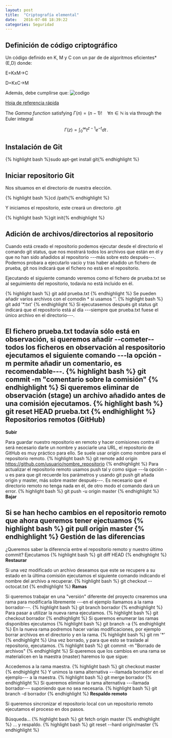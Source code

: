 ```yaml
---
layout: post
title:  "Criptografía elemental"
date:   2016-07-08 18:39:22
categories: Seguridad
---
```

Definición de código criptográfico
----------------------------------

Un código definido en K, M y C con un par de de algoritmos eficientes* (E,D) donde:

E=KxM→C

D=KxC→M

Además, debe cumplirse que: ![codigo](http://mathurl.com/render.cgi?%5Cforall%20%5C%2Cm%20%5Cin%20M%2C%20k%5Cin%20K%3A%20D%28k%2CE%28k%2Cm%29%29%3Dm%5Cnocache)

[Hoja de referencia rápida][referencia]

The *Gamma function* satisfying $\Gamma(n) = (n-1)!\quad\forall
n\in\mathbb N$ is via through the Euler integral

$$
\Gamma(z) = \int_0^\infty t^{z-1}e^{-t}dt\,.
$$

Instalación de Git
------------------

{% highlight bash %}sudo apt-get install git{% endhighlight %}

Iniciar repositorio Git
-----------------------

Nos situamos en el directorio de nuestra elección.

{% highlight bash %}cd /path{% endhighlight %}

Y iniciamos el repositorio, este creará un directorio .git

{% highlight bash %}git init{% endhighlight %}

Adición de archivos/directorios al repositorio
----------------------------------------------
Cuando está creado el repositorio podemos ejecutar desde el directorio el comando git status, que nos mostrará todos los archivos que están en él y que no han sido añadidos al repositorio ---más sobre esto después---. Podemos probara a ejecutarlo vacío y tras haber añadido un fichero de prueba, git nos indicará que el fichero no está en el repositorio.

Ejecutando el siguiente comando veremos como el fichero de prueba.txt se al seguimiento del repositorio, todavía no está incluido en él.

{% highlight bash %}
git add prueba.txt
{% endhighlight %}
Se pueden añadir varios archivos con el comodín * si usamos ''.
{% highlight bash %}
git add '*.txt'
{% endhighlight %}
Si ejecutasemos después git status git indicará que el repositorio está al día ---siempre que prueba.txt fuese el único archivo en el directorio---.

El fichero prueba.txt todavía sólo está en observación, si queremos añadir --cometer-- todos los ficheros en observación al respositorio ejecutamos el siguiente comando ---la opción -m permite añadir un comentario, es recomendable---.
{% highlight bash %}
git commit -m "comentario sobre la comisión"
{% endhighlight %}
Si queremos eliminar de observación (stage) un archivo añadido antes de una comisión ejecutamos.
{% highlight bash %}
git reset HEAD prueba.txt
{% endhighlight %}
Repositorios remotos (GitHub)
-----------------------------
**Subir**

Para guardar nuestro repositorio en remoto y hacer comisiones contra él será necesario darle un nombre y asociarle una URL, el repositorio de GitHub es muy práctico para ello. Se suele usar origin como nombre para el repositorio remoto.
{% highlight bash %}
git remote add origin https://github.com/usuario/nombre_repositorio
{% endhighlight %}
Para actualizar el repositorio remoto usamos push tal y como sigue ---la opción -u es para que git recuerde los parámetros y usando git push git añada origin y master, más sobre master después---. Es necesario que el directorio remoto no tenga nada en él, de otro modo el comando dará un error.
{% highlight bash %}
git push -u origin master
{% endhighlight %}
**Bajar**

Si se han hecho cambios en el repositorio remoto que ahora queremos tener ejectuamos
{% highlight bash %}
git pull origin master
{% endhighlight %}
Gestión de las diferencias
--------------------------
¿Queremos saber la diferencia entre el repositorio remoto y nuestro último commit? Ejecutamos
{% highlight bash %}
git diff HEAD
{% endhighlight %}
**Restaurar**

Si una vez modificado un archivo deseamos que este se recupere a su estado en la última comisión ejecutamos el siguiente comando indicando el nombre del archivo a recuperar.
{% highlight bash %}
git checkout -- octocat.txt
{% endhighlight %}
**Ramas**

Si queremos trabajar en una "versión" diferente del proyecto crearemos una rama para modificarla libremente ---en el ejemplo llamamos a la rama borrador---.
{% highlight bash %}
git branch borrador
{% endhighlight %}
Para pasar a utilizar la nueva rama ejecutamos.
{% highlight bash %}
git checkout borrador
{% endhighlight %}
Si queremos enumerar las ramas disponibles ejecutamos
{% highlight bash %}
git branch -a
{% endhighlight %}
En la nueva rama podremos hacer varias modificaciones, por ejemplo borrar archivos en el directorio y en la rama.
{% highlight bash %}
git rm '*'
{% endhighlight %}
Una vez borrado, y para que esto se traslade al repositorio, ejecutamos.
{% highlight bash %}
git commit -m "Borrado de archivos"
{% endhighlight %}
Si queremos que los cambios en una rama se materialicen en la maestra (master) haremos lo que sigue:

Accedemos a la rama maestra.
{% highlight bash %}
git checkout master
{% endhighlight %}
Y unimos la rama alternativa ---llamada borrador en el ejemplo--- a la maestra.
{% highlight bash %}
git merge borrador
{% endhighlight %}
Si queremos eliminar la rama alternativa ---llamada borrador--- suponiendo que no sea necesaria.
{% highlight bash %}
git branch -d borrador
{% endhighlight %}
**Respaldo remoto**

Si queremos sincronizar el repositorio local con un repositorio remoto ejecutamos el proceso en dos pasos.

Búsqueda...
{% highlight bash %}
git fetch origin master
{% endhighlight %}
... y respaldo.
{% highlight bash %}
git reset --hard origin/master
{% endhighlight %}

[referencia]: https://services.github.com/kit/downloads/es_ES/github-git-cheat-sheet.pdf
